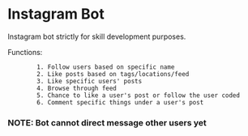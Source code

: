 # Instagram Bot
Instagram bot strictly for skill development purposes.

Functions:

            1. Follow users based on specific name
            2. Like posts based on tags/locations/feed
            3. Like specific users' posts
            4. Browse through feed
            5. Chance to like a user's post or follow the user coded
            6. Comment specific things under a user's post

### NOTE: Bot cannot direct message other users yet



